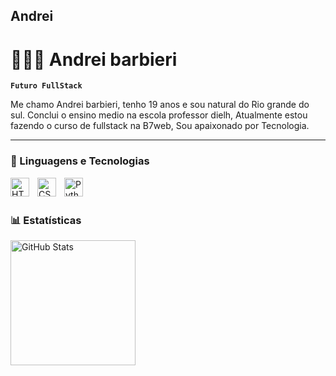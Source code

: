 ## Andrei
# 👨🏻‍💻 Andrei barbieri
**`Futuro FullStack`**

Me chamo Andrei barbieri, tenho 19 anos e sou natural do Rio grande do sul. Conclui o ensino medio na escola professor dielh, Atualmente estou fazendo o curso de fullstack na B7web, Sou apaixonado por Tecnologia. 


   ---
   ### 🤖 Linguagens e Tecnologias

 
 <img 
    align="left" 
    alt="HTML"
    title="HTML" 
    width="30px" 
    style="padding-right: 10px;"
    src="https://cdn.jsdelivr.net/gh/devicons/devicon@latest/icons/html5/html5-original-wordmark.svg" 
/>

    
  <img 
    align="left" 
    alt="CSS" 
    title="CSS"
    width="30px" 
    style="padding-right: 10px;"
    src="https://cdn.jsdelivr.net/gh/devicons/devicon@latest/icons/css3/css3-original-wordmark.svg" 
 />


  <img 
    align="left" 
    alt="Python" 
    title="Python"
    width="30px" 
    style="padding-right: 10px;" 
    src="https://cdn.jsdelivr.net/gh/devicons/devicon@latest/icons/python/python-original-wordmark.svg" 
/>
          
<br/>
<br/>

### 📊 Estatísticas

<p>
  <img 
    align="left" 
    alt="GitHub Stats" 
    height="200" 
    style="padding-right: 10px;" 
    src="https://github-readme-stats.vercel.app/api?username=andreibarbieri&devAndrei_icons=true&theme=tokyonight&include_all_commits=true&locale=pt-br" 
  />
</p>


    
